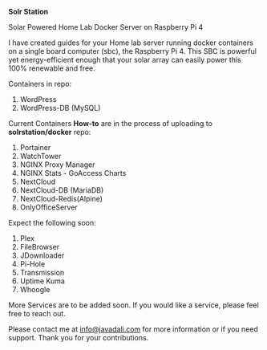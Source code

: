 **Solr Station**

Solar Powered Home Lab Docker Server on Raspberry Pi 4

I have created guides for your Home lab server running docker containers on a single board computer (sbc), the Raspberry Pi 4. This SBC is powerful yet energy-efficient enough that your solar array can easily power this 100% renewable and free. 

Containers in repo:
1.	WordPress
2.	WordPress-DB (MySQL)


Current Containers **How-to** are in the process of uploading to **solrstation/docker** repo:
1.	Portainer
2.	WatchTower
3.	NGINX Proxy Manager
4.	NGINX Stats - GoAccess Charts
5.	NextCloud
6.	NextCloud-DB (MariaDB)
7.	NextCloud-Redis(Alpine)
8.	OnlyOfficeServer

Expect the following soon:
1.	Plex
2.	FileBrowser
3.	JDownloader
4.	Pi-Hole
5.	Transmission
6.	Uptime Kuma
7.	Whoogle

More Services are to be added soon. If you would like a service, please feel free to reach out.

Please contact me at info@javadali.com for more information or if you need support. Thank you for your contributions. 
